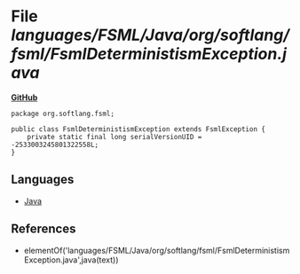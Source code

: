 # File _languages/FSML/Java/org/softlang/fsml/FsmlDeterministismException.java_
**[GitHub](https://github.com/softlang/yas/blob/master/languages/FSML/Java/org/softlang/fsml/FsmlDeterministismException.java)**
```
package org.softlang.fsml;

public class FsmlDeterministismException extends FsmlException {
	private static final long serialVersionUID = -2533003245801322558L;
}
```

## Languages
* [Java](../languages/Java.md)

## References
* elementOf('languages/FSML/Java/org/softlang/fsml/FsmlDeterministismException.java',java(text))
